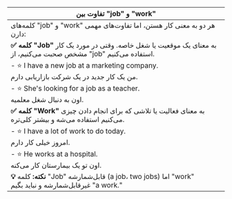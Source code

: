 | تفاوت بین "job" و "work"                                                                 |  
|------------------------------------------------------------------------------------------|  
| کلمه‌های "job" و "work" هر دو به معنی کار هستن، اما تفاوت‌های مهمی دارن:                 |  
| **✅ کلمه "Job"** به معنای یک موقعیت یا شغل خاصه. وقتی در مورد یک کار مشخص صحبت می‌کنیم، از "job" استفاده می‌کنیم. |  
| - ⭐️ I have a new job at a marketing company. <br> من یک کار جدید در یک شرکت بازاریابی دارم. |  
| - ⭐️ She's looking for a job as a teacher. <br> اون به دنبال شغل معلمیه.                |  
| **✅ کلمه "Work"** به معنای فعالیت یا تلاشی که برای انجام دادن چیزی می‌کنیم استفاده می‌شه و بیشتر کلی‌تره. |  
| - ⭐️ I have a lot of work to do today. <br> امروز خیلی کار دارم.                       |  
| - ⭐️ He works at a hospital. <br> اون تو یک بیمارستان کار می‌کنه.                       |  
| **💡 نکته:** کلمه "Job" قابل‌شمارشه (a job، two jobs) اما "work" غیرقابل‌شمارشه و نباید بگیم "a work." |

